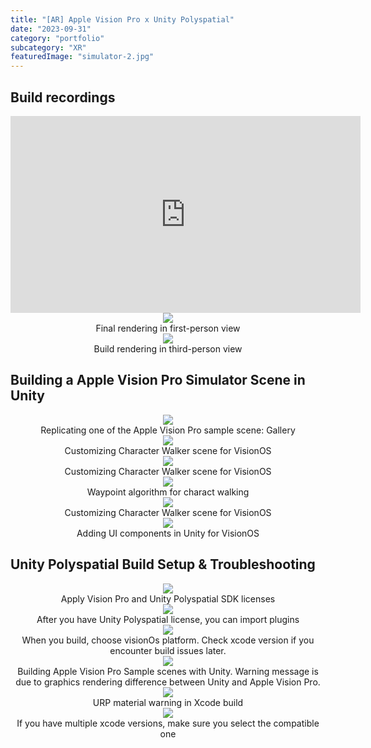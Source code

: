```yaml
---
title: "[AR] Apple Vision Pro x Unity Polyspatial"
date: "2023-09-31"
category: "portfolio"
subcategory: "XR"
featuredImage: "simulator-2.jpg"
---
```


## Build recordings
<iframe width="560" height="315" src="https://www.youtube.com/embed/wbmUbkq4enc?si=1ZJIUhVAieRveS4W" title="YouTube video player" frameborder="0" allow="accelerometer; autoplay; clipboard-write; encrypted-media; gyroscope; picture-in-picture; web-share" allowfullscreen></iframe>

<figure style="display: block; margin: 0 auto; text-align: center">
<img src="simulator-2.jpg">
<figcaption>Final rendering in first-person view</figcaption>
</figure>

<figure style="display: block; margin: 0 auto; text-align: center">
<img src="simulator-1.jpg">
<figcaption>Build rendering in third-person view</figcaption>
</figure>

## Building a Apple Vision Pro Simulator Scene in Unity

<figure style="display: block; margin: 0 auto; text-align: center">
<img src="unity-10.jpg">
<figcaption>Replicating one of the Apple Vision Pro sample scene: Gallery</figcaption>
</figure>

<figure style="display: block; margin: 0 auto; text-align: center">
<img src="unity-11.jpg">
<figcaption>Customizing Character Walker scene for VisionOS</figcaption>
</figure>

<figure style="display: block; margin: 0 auto; text-align: center">
<img src="unity-7.png">
<figcaption>Customizing Character Walker scene for VisionOS</figcaption>
</figure>


<figure style="display: block; margin: 0 auto; text-align: center">
<img src="unity-6.png">
<figcaption>Waypoint algorithm for charact walking</figcaption>
</figure>


<figure style="display: block; margin: 0 auto; text-align: center">
<img src="unity-7.png">
<figcaption>Customizing Character Walker scene for VisionOS</figcaption>
</figure>

<figure style="display: block; margin: 0 auto; text-align: center">
<img src="unity-5.png">
<figcaption>Adding UI components in Unity for VisionOS</figcaption>
</figure>


## Unity Polyspatial Build Setup & Troubleshooting

<figure style="display: block; margin: 0 auto; text-align: center">
<img src="unity-2.jpg">
<figcaption>Apply Vision Pro and Unity Polyspatial SDK licenses</figcaption>
</figure>

<figure style="display: block; margin: 0 auto; text-align: center">
<img src="unity-0.jpg">
<figcaption>After you have Unity Polyspatial license, you can import plugins</figcaption>
</figure>

<figure style="display: block; margin: 0 auto; text-align: center">
<img src="unity-1.jpg">
<figcaption>When you build, choose visionOs platform. Check xcode version if you encounter build issues later.</figcaption>
</figure>

<figure style="display: block; margin: 0 auto; text-align: center">
<img src="unity-3.jpg">
<figcaption>Building Apple Vision Pro Sample scenes with Unity. Warning message is due to graphics rendering difference between Unity and Apple Vision Pro.</figcaption>
</figure>

<figure style="display: block; margin: 0 auto; text-align: center">
<img src="unity-4.jpg">
<figcaption>URP material warning in Xcode build</figcaption>
</figure>


<figure style="display: block; margin: 0 auto; text-align: center">
<img src="xcode-2.jpg">
<figcaption>If you have multiple xcode versions, make sure you select the compatible one</figcaption>
</figure>
